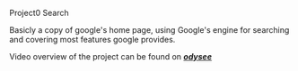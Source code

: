 Project0 Search

Basicly a copy of google's home page, using Google's engine for searching and covering most features google provides.

Video overview of the project can be found on ***[odysee](https://odysee.com/@val_dev:3/project0:7)***
